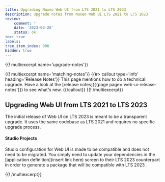 ```yaml
---
title: Upgrading Nuxeo Web UI from LTS 2021 to LTS 2023
description: Upgrade notes from Nuxeo Web UI LTS 2021 to LTS 2023
review:
    comment: ''
    date: '2023-03-28'
    status: ok
toc: true
labels:
tree_item_index: 998
hidden: true
---
```


{{! multiexcerpt name='upgrade-notes'}}

{{! multiexcerpt name='matching-notes'}}
{{#> callout type='info' heading='Release Notes'}}
This page mentions how to do a technical upgrade. Have a look at the [release notes]({{page page='web-ui-release-notes'}}) to see what's new.
{{/callout}}
{{! /multiexcerpt}}

## Upgrading Web UI from LTS 2021 to LTS 2023
The initial release of Web UI on LTS 2023 is meant to be a transparent upgrade. It uses the same codebase as LTS 2021 and requires no specific upgrade process.
#### Studio Projects

Studio configuration for Web UI is made to be compatible and does not need to be migrated. You simply need to update your dependencies in the [application definition](insert link here) screen to their LTS 2023 counterpart in order to generate a package that will be compatible with LTS 2023.



{{! /multiexcerpt}}
